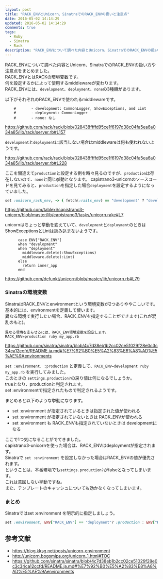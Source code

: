 ```yaml
---
layout: post
title: "RACK_ENVとUnicorn、SinatraでのRACK_ENVの扱いと注意点"
date: 2016-05-02 14:14:29
updated: 2016-05-02 14:14:29
comments: true
tags: 
  - Ruby 
  - Sinatra 
  - Rack
description: "RACK_ENVについて調べた内容とUnicorn、SinatraでのRACK_ENVの扱い方や注意点をまとめました。"
---
```


RACK_ENVについて調べた内容とUnicorn、SinatraでのRACK_ENVの扱い方や注意点をまとめました。  
RACK_ENVとはRACKの環境変数です。  
何を設定するかによって使用するmiddlewareが変わります。  
RACK_ENVには、`development`、`deployment`、`none`の3種類があります。

以下がそれぞれのRACK_ENVで使われるmiddlewareです。


```
    #       - development: CommonLogger, ShowExceptions, and Lint
    #       - deployment: CommonLogger
    #       - none: なし

```
https://github.com/rack/rack/blob/028438ffffd95ce1f6197d38c04fa5ea6a034a85/lib/rack/server.rb#L157

`development`と`deployment`に該当しない場合はmiddlewareは何も使われないようです。

https://github.com/rack/rack/blob/028438ffffd95ce1f6197d38c04fa5ea6a034a85/lib/rack/server.rb#L228

ここを間違えて`production`と設定する例を時々見るのですが、`production`は存在しないので、`none`と同じ挙動となります。
capistrano3-unicornのソースコードを見てみると、`production`を指定した場合`deployment`を設定するようになっていました。


```ruby
set :unicorn_rack_env, -> { fetch(:rails_env) == "development" ? "development" : "deployment" }

```
https://github.com/tablexi/capistrano3-unicorn/blob/master/lib/capistrano3/tasks/unicorn.rake#L7

unicornはちょっと挙動を変えていて、`development`と`deployment`のときは ShowExceptionsとLintは読み込まないようです。


```
      case ENV["RACK_ENV"]
      when "development"
      when "deployment"
        middleware.delete(:ShowExceptions)
        middleware.delete(:Lint)
      else
        return inner_app
      end

```
https://github.com/defunkt/unicorn/blob/master/lib/unicorn.rb#L79

### Sinatraの環境変数

SinatraはRACK_ENVとenvironmentという環境変数が2つありややこしいです。  
基本的には、environmentを定義して使います。  
異なる環境で実行したい場合、RACK_ENVを指定することができます(これが混乱のもと)。


```text
異なる環境を走らせるには、RACK_ENV環境変数を設定します。
RACK_ENV=production ruby my_app.rb

```
https://github.com/sinatra/sinatra/blob/4c7d38eb1b2cc02ce51029f28e0c3c34ca12ccfd/README.ja.md#%E7%92%B0%E5%A2%83%E8%A8%AD%E5%AE%9Aenvironments

`set :environment, :production` と定義して、`RACK_ENV=development ruby my_app.rb` を実行してみました。  
このときの `settings.production?`の戻り値は何になるでしょうか。  
trueとなり、productionと判定されます。  
set :environmentで指定されたもので判定されるようです。

まとめると以下のような挙動になります。

* set :environment が指定されているときは指定された値が使われる
* set :environment が指定されていないときは RACK_ENVが使われる
* set :environment も RACK_ENVも指定されていないときは developmentになる

ここで1つ気になることがでてきました。  
capistrano3-unicornを使った場合は、RACK_ENVはdeploymentが指定されます。  
Sinatraで `set :environment` を設定しなかった場合はRACK_ENVの値が優先されます。  
ということは、本番環境でも`settings.production?`がfalseとなってしまいます。  
これは意図しない挙動ですね。  
また、テンプレートのキャッシュについても効かなくなってしまいます。

### まとめ
Sinatraではset :environment を明示的に指定しましょう。


```ruby
set :environment, ENV["RACK_ENV"] == "deployment"? :production : ENV["RACK_ENV"].to_sym

```

## 参考文献
* https://blog.kksg.net/posts/unicorn-environment
* http://unicorn.bogomips.org/unicorn_1.html#TOC
* https://github.com/sinatra/sinatra/blob/4c7d38eb1b2cc02ce51029f28e0c3c34ca12ccfd/README.ja.md#%E7%92%B0%E5%A2%83%E8%A8%AD%E5%AE%9Aenvironments
